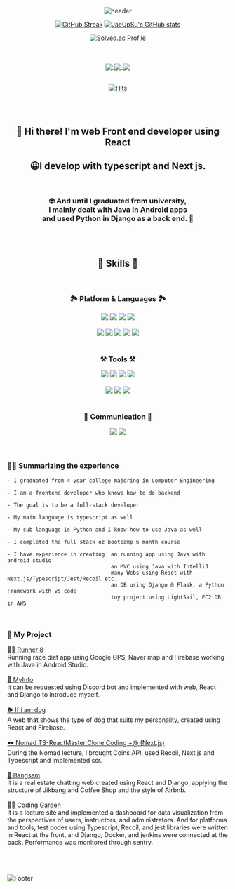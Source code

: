 <div align="center">

![header](https://capsule-render.vercel.app/api?type=slice&color=auto&height=200&section=header&text=Hello&desc=I'm%20HyeonSu&fontSize=60&rotate=14&fontAlignY=25&fontAlign=75&descAlignY=43&descAlign=80&&animation=twinkling)

[![GitHub Streak](https://streak-stats.demolab.com?user=JaeUpSu&theme=synthwave&hide_border=true&locale=ko)](https://git.io/streak-stats)
[![JaeUpSu's GitHub stats](https://github-readme-stats.vercel.app/api?username=JaeUpSu&show_icons=true&theme=synthwave)](https://github.com/JaeUpSu/github-readme-stats)


[![Solved.ac Profile](http://mazassumnida.wtf/api/generate_badge?boj=hugh223)](https://solved.ac/hugh223)<br/>

<br/>
<br/>

<div style={{display: "flex"}}>
    <a href="https://velog.io/@hugh0223"> 
        <img align="center" src="https://img.shields.io/badge/Blog-20C997?style=flat-square&logo=Velog&logoColor=white"/>
    </a>
    <a href="https://www.linkedin.com/in/%ED%98%84%EC%88%98-%EA%B9%80-935955270/"> 
        <img align="center" src="https://img.shields.io/badge/HyeonsuKim-0A66C2?style=flat-square&logo=LinkedIn&logoColor=white"/>
    </a>
    <a href="mailto:hyeongs2323@gmail.com"> 
      <img align="center" src="https://img.shields.io/badge/hyeongs2323@gmail.com-EA4335?style=flat-square&logo=Gmail&logoColor=white"/>
    </a>
</div>


<br/>

[![Hits](https://hits.seeyoufarm.com/api/count/incr/badge.svg?url=https%3A%2F%2Fgithub.com%2FJaeUpSu&count_bg=%2379C83D&title_bg=%23555555&icon=&icon_color=%23E7E7E7&title=hits&edge_flat=false)](https://hits.seeyoufarm.com)
	
</div>

<br/><br/>


<div align="center">

<h2>
    👋 Hi there! I'm web Front end developer  using React 
</h2>
<h2>
    😀I develop with typescript and Next js.
</h2> <br/>

<h3>
🤓 And until I graduated from university, <br/>
I mainly dealt with Java in Android apps <br/>
and used Python in Django as a back end. 👏
</h2>
    
</h3>

<br/>

<br>

	
## 🦾 Skills 🦾 

<br/>

### 🏞️ Platform & Languages 🏞️ 
<div style={{display: "flex"}}>
    <img src="https://img.shields.io/badge/Android-3DDC84?style=flat-square&logo=Android&logoColor=white"/>
    <img src="https://img.shields.io/badge/React-61DAFB?style=flat-square&logo=React&logoColor=black"/>
    <img src="https://img.shields.io/badge/Django-092E20?style=flat-square&logo=Django&logoColor=white"/>
    <img src="https://img.shields.io/badge/Next.js-000000?style=flat-square&logo=Next.js&logoColor=white"/>
</div>

<br/>

<div style={{display: "flex"}}>
    <img src="https://img.shields.io/badge/Python-3776AB?style=flat-square&logo=Python&logoColor=white"/>
    <img src="https://img.shields.io/badge/Java-1B3E52?style=flat-square&logo=Java&logoColor=white"/>
    <img src="https://img.shields.io/badge/Typescript-3178C6?style=flat-square&logo=Typescript&logoColor=white"/>
    <img src="https://img.shields.io/badge/HTML5-E34F26?style=flat-square&logo=HTML5&logoColor=white"/>
    <img src="https://img.shields.io/badge/Sass-CC6699?style=flat-square&logo=Sass&logoColor=white"/>
</div>

<br/>

### ⚒️ Tools ⚒️ 
<div style={{display: "flex"}}>
    <img src="https://img.shields.io/badge/React_Query-FF4154?style=flat-square&logo=React-Query&logoColor=white"/>
    <img src="https://img.shields.io/badge/React_Hook_Form-EC5900?style=flat-square&logo=React_Hook_Form&logoColor=white"/>
    <img src="https://img.shields.io/badge/Recoil-764ABC?style=flat-square&logo=Recoil&logoColor=white"/>  
    <img src="https://img.shields.io/badge/Jest-C21325?style=flat-square&logo=Jest&logoColor=white"/>    
</div>

<br/>

<div style={{display: "flex"}}>
    <img src="https://img.shields.io/badge/GitHub-181717?style=flat-square&logo=GitHub&logoColor=white"/>
    <img src="https://img.shields.io/badge/Firebase-FFCA28?style=flat-square&logo=Firebase&logoColor=black"/>
    <img src="https://img.shields.io/badge/Sentry-362D59?style=flat-square&logo=Sentry&logoColor=white"/>  
</div>
<br/>

### 📢 Communication 📢 
<div style={{display: "flex"}}>
    <img src="https://img.shields.io/badge/Discord-5865F2?style=flat-square&logo=Discord&logoColor=white"/>
    <img src="https://img.shields.io/badge/Slack-4A154B?style=flat-square&logo=Slack&logoColor=white"/>  
</div>
	
</div>

<br/>
<br/>

### 👨‍💻 Summarizing the experience

    - I graduated from 4 year college majoring in Computer Engineering
    
    - I am a frontend developer who knows how to do backend
    
    - The goal is to be a full-stack developer
    
    - My main language is typescript as well
    
    - My sub language is Python and I know how to use Java as well
    
    - I completed the full stack oz bootcamp 6 month course
    
    - I have experience in creating  an running app using Java with android studio
                                     an MVC using Java with IntelliJ 
                                     many Webs using React with Next.js/Typescript/Jest/Recoil etc..
                                     an DB using Django & Flask, a Python Framework with vs code
                                     toy project using LightSail, EC2 DB in AWS
    
<br/>

### 👏 My Project 
 
<div>
    <a color="black"  href="https://github.com/JaeUpSu/Runner-8">
       🏃‍♂️ Runner 8
    </a>
    <br/>
    Running race diet app using Google GPS, Naver map and Firebase working with Java in Android Studio.
        <br/>    <br/>
    <a color="black"  href="https://github.com/JaeUpSu/hscode_info">
       📰 MyInfo
    </a>
    <br/>
     It can be requested using Discord bot and implemented with web, React and Django to introduce myself.
        <br/>    <br/>
    <a color="black"  href="https://github.com/JaeUpSu/if-dog-tendency-test">
       🐕 If i am dog 
    </a>
    <br/>
    A web that shows the type of dog that suits my personality, created using React and Firebase.
            <br/>    <br/>
    <a color="black"  href="https://github.com/JaeUpSu/ts-react-master">
       🕶️ Nomad TS-ReactMaster Clone Coding +@ (Next.js)   
    </a>
    <br/>
    During the Nomad lecture, I brought Coins API, used Recoil, Next js and Typescript and implemented ssr.
        <br/>    <br/>
    <a color="black"  href="https://github.com/JaeUpSu/chatting_front">
       🏢 Bangsam 
    </a>
    <br/>
     It is a real estate chatting web created using React and Django, applying the structure of Jikbang and Coffee Shop and the style of Airbnb.
      <br/>    <br/>
    <a color="black"  href="https://github.com/JaeUpSu/front-CMGG-project">
       👨‍🏫 Coding Garden 
    </a>
     <br/> 
     It is a lecture site and implemented a dashboard for data visualization from the perspectives of users, instructors, and administrators. 
                And for platforms and tools, test codes using Typescript, Recoil, and jest libraries were written in React at the front, 
                and Django, Docker, and jenkins were connected at the back. Performance was monitored through sentry.
          <br/>    <br/>
</div>
    
<br/>
<br/>

![Footer](https://capsule-render.vercel.app/api?type=slice&color=auto&height=200&section=footer&text=Frontend&desc=프론트엔드!&fontSize=60&rotate=14&fontAlignY=75&fontAlign=20&descAlignY=93&descAlign=25&&animation=twinkling)


